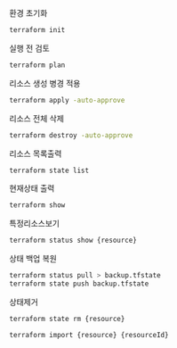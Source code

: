 환경 초기화
```bash
terraform init
```
실행 전 검토
```bash
terraform plan
```
리소스 생성 병경 적용
```bash
terraform apply -auto-approve
```
리소스 전체 삭제
```bash
terraform destroy -auto-approve
```
리소스 목록출력
```bash
terraform state list
```
현재상태 출력
```bash
terraform show 
```
특정리소스보기
```bash
terraform status show {resource}
```
상태 백업 복원
```bash
terraform status pull > backup.tfstate
terraform state push backup.tfstate
```
상태제거
```bash
terraform state rm {resource}
```
```bash
terraform import {resource} {resourceId}
```
